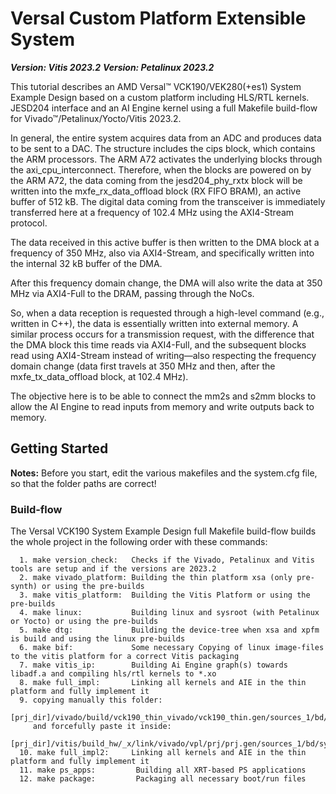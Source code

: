 # Versal Custom Platform Extensible System

***Version: Vitis 2023.2***
***Version: Petalinux 2023.2***

This tutorial describes an AMD Versal™ VCK190/VEK280(+es1) System Example Design based on a custom platform including HLS/RTL kernels. JESD204 interface and an AI Engine kernel using a full Makefile build-flow for Vivado™/Petalinux/Yocto/Vitis 2023.2.

In general, the entire system acquires data from an ADC and produces data to be sent to a DAC. The structure includes the cips block, which contains the ARM processors. The ARM A72 activates the underlying blocks through the axi_cpu_interconnect. Therefore, when the blocks are powered on by the ARM A72, the data coming from the jesd204_phy_rxtx block will be written into the mxfe_rx_data_offload block (RX FIFO BRAM), an active buffer of 512 kB. The digital data coming from the transceiver is immediately transferred here at a frequency of 102.4 MHz using the AXI4-Stream protocol.

The data received in this active buffer is then written to the DMA block at a frequency of 350 MHz, also via AXI4-Stream, and specifically written into the internal 32 kB buffer of the DMA.

After this frequency domain change, the DMA will also write the data at 350 MHz via AXI4-Full to the DRAM, passing through the NoCs.

So, when a data reception is requested through a high-level command (e.g., written in C++), the data is essentially written into external memory. A similar process occurs for a transmission request, with the difference that the DMA block this time reads via AXI4-Full, and the subsequent blocks read using AXI4-Stream instead of writing—also respecting the frequency domain change (data first travels at 350 MHz and then, after the mxfe_tx_data_offload block, at 102.4 MHz).

The objective here is to be able to connect the mm2s and s2mm blocks to allow the AI Engine to read inputs from memory and write outputs back to memory.




## Getting Started

**Notes:** 
Before you start, edit the various makefiles and the system.cfg file, so that the folder paths are correct!

### Build-flow
The Versal VCK190 System Example Design full Makefile build-flow builds the whole project in the following order with these commands:
```
  1. make version_check:   Checks if the Vivado, Petalinux and Vitis tools are setup and if the versions are 2023.2
  2. make vivado_platform: Building the thin platform xsa (only pre-synth) or using the pre-builds
  3. make vitis_platform:  Building the Vitis Platform or using the pre-builds
  4. make linux:           Building linux and sysroot (with Petalinux or Yocto) or using the pre-builds
  5. make dtg:             Building the device-tree when xsa and xpfm is build and using the linux pre-builds
  6. make bif:             Some necessary Copying of linux image-files to the vitis platform for a correct Vitis packaging
  7. make vitis_ip:        Building Ai Engine graph(s) towards libadf.a and compiling hls/rtl kernels to *.xo
  8. make full_impl:       Linking all kernels and AIE in the thin platform and fully implement it
  9. copying manually this folder:
              [prj_dir]/vivado/build/vck190_thin_vivado/vck190_thin.gen/sources_1/bd/system/xilinx/
     and forcefully paste it inside:
              [prj_dir]/vitis/build_hw/_x/link/vivado/vpl/prj/prj.gen/sources_1/bd/system/
  10. make full_impl2:     Linking all kernels and AIE in the thin platform and fully implement it
  11. make ps_apps:         Building all XRT-based PS applications
  12. make package:         Packaging all necessary boot/run files


